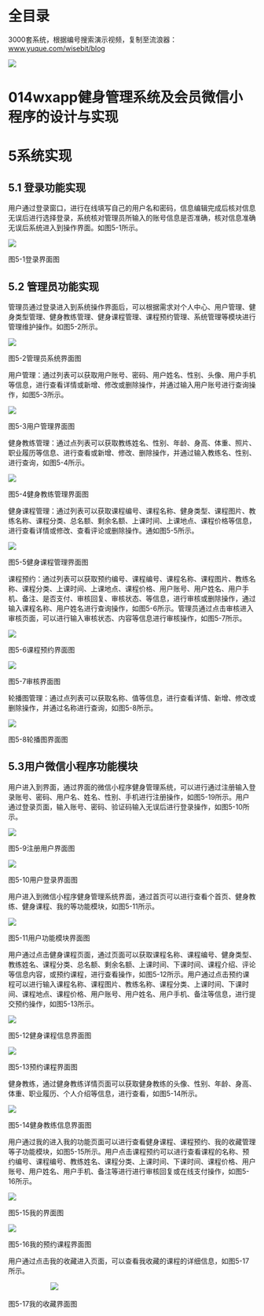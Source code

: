 # 全目录

3000套系统，根据编号搜索演示视频，复制至流浪器：www.yuque.com/wisebit/blog


![](https://bitwise.oss-cn-heyuan.aliyuncs.com/2024/11/06/qq_wechat.png)
# 014wxapp健身管理系统及会员微信小程序的设计与实现

# 5系统实现

## 5.1 登录功能实现
用户通过登录窗口，进行在线填写自己的用户名和密码，信息编辑完成后核对信息无误后进行选择登录，系统核对管理员所输入的账号信息是否准确，核对信息准确无误后系统进入到操作界面。如图5-1所示。

![](/md/blog.010.png)

图5-1登录界面图
## 5.2 管理员功能实现
管理员通过登录进入到系统操作界面后，可以根据需求对个人中心、用户管理、健身类型管理、健身教练管理、健身课程管理、课程预约管理、系统管理等模块进行管理维护操作。如图5-2所示。

![](/md/blog.011.png)

图5-2管理员系统界面图

用户管理：通过列表可以获取用户账号、密码、用户姓名、性别、头像、用户手机等信息，进行查看详情或新增、修改或删除操作，并通过输入用户账号进行查询操作，如图5-3所示。

![](/md/blog.012.png)

图5-3用户管理界面图

健身教练管理：通过点列表可以获取教练姓名、性别、年龄、身高、体重、照片、职业履历等信息、进行查看或新增、修改、删除操作，并通过输入教练名、性别、进行查询，如图5-4所示。

![](/md/blog.013.png)

图5-4健身教练管理界面图

健身课程管理：通过列表可以获取课程编号、课程名称、健身类型、课程图片、教练名称、课程分类、总名额、剩余名额、上课时间、上课地点、课程价格等信息，进行查看详情或修改、查看评论或删除操作。通如图5-5所示。

![](/md/blog.014.png)

图5-5健身课程管理界面图

课程预约：通过列表可以获取预约编号、课程编号、课程名称、课程图片、教练名称、课程分类、上课时间、上课地点、课程价格、用户账号、用户姓名、用户手机、备注、是否支付、审核回复、审核状态、等信息，进行审核或删除操作，通过输入课程名称、用户姓名进行查询操作，如图5-6所示。管理员通过点击审核进入审核页面，可以进行输入审核状态、内容等信息进行审核操作，如图5-7所示。

![](/md/blog.015.png)

图5-6课程预约界面图

![](/md/blog.016.png)

图5-7审核界面图

轮播图管理：通过点列表可以获取名称、值等信息，进行查看详情、新增、修改或删除操作，并通过名称进行查询，如图5-8所示。

![](/md/blog.017.png)

图5-8轮播图界面图

## 5.3用户微信小程序功能模块
用户进入到界面，通过界面的微信小程序健身管理系统，可以进行通过注册输入登录账号、密码、用户名、姓名、性别、手机进行注册操作，如图5-19所示。用户通过登录页面，输入账号、密码、验证码输入无误后进行登录操作，如图5-10所示。

![](/md/blog.018.png)

图5-9注册用户界面图

![](/md/blog.019.png)

图5-10用户登录界面图

用户进入到微信小程序健身管理系统界面，通过首页可以进行查看个首页、健身教练、健身课程、我的等功能模块，如图5-11所示。

![](/md/blog.020.png)

图5-11用户功能模块界面图

用户通过点击健身课程页面，通过页面可以获取课程名称、课程编号、健身类型、教练姓名、课程分类、总名额、剩余名额、上课时间、下课时间、课程介绍、评论等信息内容，或预约课程，进行查看操作，如图5-12所示。用户通过点击预约课程可以进行输入课程名称、课程图片、教练名称、课程分类、上课时间、下课时间、课程地点、课程价格、用户账号、用户姓名、用户手机、备注等信息，进行提交预约操作，如图5-13所示。

![](/md/blog.021.png)

图5-12健身课程信息界面图

![](/md/blog.022.png)

图5-13预约课程界面图

健身教练，通过健身教练详情页面可以获取健身教练的头像、性别、年龄、身高、体重、职业履历、个人介绍等信息，进行查看，如图5-14所示。

![](/md/blog.023.png)

图5-14健身教练信息界面图

用户通过我的进入我的功能页面可以进行查看健身课程、课程预约、我的收藏管理等子功能模块，如图5-15所示。用户点击课程预约可以进行查看课程的名称、预约编号、课程编号、教练姓名、课程分类、上课时间、下课时间、课程价格、用户账号、用户姓名、用户手机、备注等进行进行审核回复或在线支付操作，如图5-16所示。

![](/md/blog.024.png)

图5-15我的界面图

![](/md/blog.025.png)

图5-16我的预约课程界面图

用户通过点击我的收藏进入页面，可以查看我收藏的课程的详细信息，如图5-17所示。

`            `![](/md/blog.026.png)

图5-17我的收藏界面图





